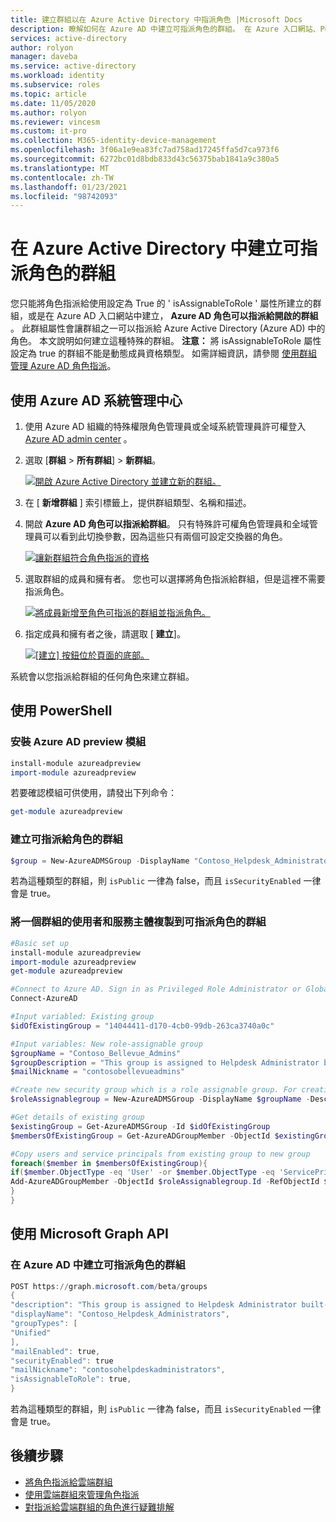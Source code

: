 ```yaml
---
title: 建立群組以在 Azure Active Directory 中指派角色 |Microsoft Docs
description: 瞭解如何在 Azure AD 中建立可指派角色的群組。 在 Azure 入口網站、PowerShell 或圖形 API 中管理 Azure 角色。
services: active-directory
author: rolyon
manager: daveba
ms.service: active-directory
ms.workload: identity
ms.subservice: roles
ms.topic: article
ms.date: 11/05/2020
ms.author: rolyon
ms.reviewer: vincesm
ms.custom: it-pro
ms.collection: M365-identity-device-management
ms.openlocfilehash: 3f06a1e9ea83fc7ad758ad17245ffa5d7ca973f6
ms.sourcegitcommit: 6272bc01d8bdb833d43c56375bab1841a9c380a5
ms.translationtype: MT
ms.contentlocale: zh-TW
ms.lasthandoff: 01/23/2021
ms.locfileid: "98742093"
---
```

# <a name="create-a-role-assignable-group-in-azure-active-directory"></a>在 Azure Active Directory 中建立可指派角色的群組

您只能將角色指派給使用設定為 True 的 ' isAssignableToRole ' 屬性所建立的群組，或是在 Azure AD 入口網站中建立， **Azure AD 角色可以指派給開啟的群組** 。 此群組屬性會讓群組之一可以指派給 Azure Active Directory (Azure AD) 中的角色。 本文說明如何建立這種特殊的群組。 **注意：** 將 isAssignableToRole 屬性設定為 true 的群組不能是動態成員資格類型。 如需詳細資訊，請參閱 [使用群組管理 Azure AD 角色指派](groups-concept.md)。

## <a name="using-azure-ad-admin-center"></a>使用 Azure AD 系統管理中心

1. 使用 Azure AD 組織的特殊權限角色管理員或全域系統管理員許可權登入 [Azure AD admin center](https://portal.azure.com/#blade/Microsoft_AAD_IAM/ActiveDirectoryMenuBlade/Overview) 。
1. 選取 [**群組**  >  **所有群組**]  >  **新群組**。

    [![開啟 Azure Active Directory 並建立新的群組。](./media/groups-create-eligible/new-group.png "開啟 Azure Active Directory 並建立新的群組。")](./media/groups-create-eligible/new-group.png#<lightbox>)

1. 在 [ **新增群組** ] 索引標籤上，提供群組類型、名稱和描述。
1. 開啟 **Azure AD 角色可以指派給群組**。 只有特殊許可權角色管理員和全域管理員可以看到此切換參數，因為這些只有兩個可設定交換器的角色。

    [![讓新群組符合角色指派的資格](./media/groups-create-eligible/eligible-switch.png "讓新群組符合角色指派的資格")](./media/groups-create-eligible/eligible-switch.png#<lightbox>)

1. 選取群組的成員和擁有者。 您也可以選擇將角色指派給群組，但是這裡不需要指派角色。

    [![將成員新增至角色可指派的群組並指派角色。](./media/groups-create-eligible/specify-members.png "將成員新增至角色可指派的群組並指派角色。")](./media/groups-create-eligible/specify-members.png#<lightbox>)

1. 指定成員和擁有者之後，請選取 [ **建立**]。

    [![[建立] 按鈕位於頁面的底部。](./media/groups-create-eligible/create-button.png "[建立] 按鈕位於頁面的底部。")](./media/groups-create-eligible/create-button.png#<lightbox>)

系統會以您指派給群組的任何角色來建立群組。

## <a name="using-powershell"></a>使用 PowerShell

### <a name="install-the-azure-ad-preview-module"></a>安裝 Azure AD preview 模組

```powershell
install-module azureadpreview
import-module azureadpreview
```

若要確認模組可供使用，請發出下列命令：

```powershell
get-module azureadpreview
```

### <a name="create-a-group-that-can-be-assigned-to-role"></a>建立可指派給角色的群組

```powershell
$group = New-AzureADMSGroup -DisplayName "Contoso_Helpdesk_Administrators" -Description "This group is assigned to Helpdesk Administrator built-in role in Azure AD." -MailEnabled $true -SecurityEnabled $true -MailNickName "contosohelpdeskadministrators" -IsAssignableToRole $true
```

若為這種類型的群組，則 `isPublic` 一律為 false，而且 `isSecurityEnabled` 一律會是 true。

### <a name="copy-one-groups-users-and-service-principals-into-a-role-assignable-group"></a>將一個群組的使用者和服務主體複製到可指派角色的群組

```powershell
#Basic set up
install-module azureadpreview
import-module azureadpreview
get-module azureadpreview

#Connect to Azure AD. Sign in as Privileged Role Administrator or Global Administrator. Only these two roles can create a role-assignable group.
Connect-AzureAD

#Input variabled: Existing group
$idOfExistingGroup = "14044411-d170-4cb0-99db-263ca3740a0c"

#Input variables: New role-assignable group
$groupName = "Contoso_Bellevue_Admins"
$groupDescription = "This group is assigned to Helpdesk Administrator built-in role in Azure AD."
$mailNickname = "contosobellevueadmins"

#Create new security group which is a role assignable group. For creating a Microsoft 365 group, set GroupTypes="Unified" and MailEnabled=$true
$roleAssignablegroup = New-AzureADMSGroup -DisplayName $groupName -Description $groupDescription -MailEnabled $false -MailNickname $mailNickname -SecurityEnabled $true -IsAssignableToRole $true

#Get details of existing group
$existingGroup = Get-AzureADMSGroup -Id $idOfExistingGroup
$membersOfExistingGroup = Get-AzureADGroupMember -ObjectId $existingGroup.Id

#Copy users and service principals from existing group to new group
foreach($member in $membersOfExistingGroup){
if($member.ObjectType -eq 'User' -or $member.ObjectType -eq 'ServicePrincipal'){
Add-AzureADGroupMember -ObjectId $roleAssignablegroup.Id -RefObjectId $member.ObjectId
}
}
```

## <a name="using-microsoft-graph-api"></a>使用 Microsoft Graph API

### <a name="create-a-role-assignable-group-in-azure-ad"></a>在 Azure AD 中建立可指派角色的群組

```powershell
POST https://graph.microsoft.com/beta/groups
{
"description": "This group is assigned to Helpdesk Administrator built-in role of Azure AD.",
"displayName": "Contoso_Helpdesk_Administrators",
"groupTypes": [
"Unified"
],
"mailEnabled": true,
"securityEnabled": true
"mailNickname": "contosohelpdeskadministrators",
"isAssignableToRole": true,
}
```

若為這種類型的群組，則 `isPublic` 一律為 false，而且 `isSecurityEnabled` 一律會是 true。

## <a name="next-steps"></a>後續步驟

- [將角色指派給雲端群組](groups-assign-role.md)
- [使用雲端群組來管理角色指派](groups-concept.md)
- [對指派給雲端群組的角色進行疑難排解](groups-faq-troubleshooting.md)
